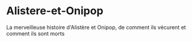 # Alistere-et-Onipop
La merveilleuse histoire d'Alistère et Onipop, de comment ils vécurent et comment ils sont morts
